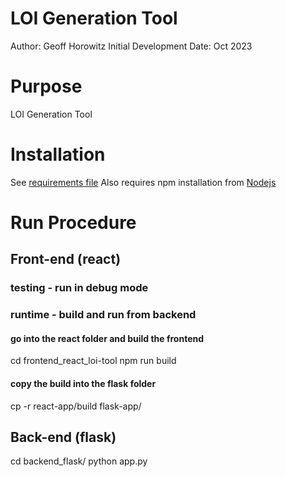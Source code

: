 # LOI Generation Tool
Author: Geoff Horowitz
Initial Development Date: Oct 2023

# Purpose
LOI Generation Tool

# Installation
See [requirements file](requirements.yaml)
Also requires npm installation from [Nodejs](https://nodejs.org/en/download)

# Run Procedure
## Front-end (react)

### testing - run in debug mode

### runtime - build and run from backend
#### go into the react folder and build the frontend
cd frontend_react_loi-tool
npm run build

#### copy the build into the flask folder
cp -r react-app/build flask-app/

## Back-end (flask)
cd backend_flask/
python app.py
